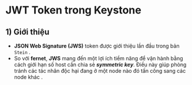 # JWT Token trong Keystone
## **1) Giới thiệu**
- **JSON Web Signature (JWS)** token được giới thiệu lần đầu trong bản `Stein` .
- So với **fernet**, **JWS** mang đến một lợi ích tiềm năng để vận hành bằng cách giới hạn số host cần chia sẻ ***symmetric key***. Điều này giúp phòng tránh các tác nhân độc hại đang ở một node nào đó tấn công sang các node khác .

